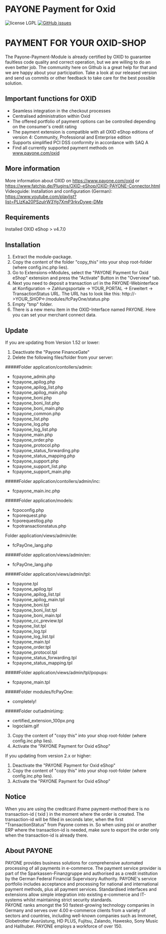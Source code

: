 # PAYONE Payment for Oxid
![license LGPL](https://img.shields.io/badge/license-LGPL-blue.svg)
[![GitHub issues](https://img.shields.io/github/issues/PAYONE-GmbH/oxid-5.svg)](https://github.com/PAYONE-GmbH/oxid-5/issues)

# PAYMENT FOR YOUR OXID-SHOP 
The Payone-Payment-Module is already certified by OXID to guarantee faultless code quality and correct operation, but we are willing to do an even better job. The community here on Github is a great help for that and we are happy about your participation. Take a look at our released version and send us commits or other feedback to take care for the best possible solution.

## Important functions for OXID
*	Seamless integration in the checkout processes
*	Centralised administration within Oxid
*	The offered portfolio of payment options can be controlled depending on the consumer's credit rating
*	The payment extension is compatible with all OXID eShop editions of version 4: Community, Professional and Enterprise edition
*	Supports simplified PCI DSS conformity in accordance with SAQ A
*	Find all currently supported payment methods on www.payone.com/oxid

## More information
More information about OXID on https://www.payone.com/oxid or https://www.fatchip.de/Plugins/OXID-eShop/OXID-PAYONE-Connector.html<br>
Videoguide: Installation and configuration (German): https://www.youtube.com/playlist?list=PLlzKa20PSzulrW3Yg7XmP3rkvDywe-DMe 

## Requirements
Installed OXID eShop > v4.7.0

## Installation
1.	Extract the module-package.
2.	Copy the content of the folder "copy_this" into your shop root-folder (where config.inc.php lies).
3.	Go to Extensions->Modules, select the "PAYONE Payment for Oxid eShop" extension and press the "Activate" Button in the "Overview" tab.
4.	Next you need to deposit a transaction url in the PAYONE-Webinterface at Konfiguration -> Zahlungsportale -> YOUR_PORTAL -> Erweitert -> TransactionStatus URL. The URL has to look like this: http://->YOUR_SHOP<-/modules/fcPayOne/status.php
5.	Empty "tmp" folder.
6. 	There is a new menu item in the OXID-Interface named PAYONE. Here you can set your merchant connect data.

## Update
If you are updating from Version 1.52 or lower:
1.	Deactivate the "Payone FinanceGate"
2.	Delete the following files/folder from your server:

#####Folder application/contollers/admin:
* fcpayone_admin.php
* fcpayone_apilog.php
* fcpayone_apilog_list.php
* fcpayone_apilog_main.php
* fcpayone_boni.php
* fcpayone_boni_list.php
* fcpayone_boni_main.php
* fcpayone_common.php
* fcpayone_list.php
* fcpayone_log.php
* fcpayone_log_list.php
* fcpayone_main.php
* fcpayone_order.php
* fcpayone_protocol.php
* fcpayone_status_forwarding.php
* fcpayone_status_mapping.php
* fcpayone_support.php
* fcpayone_support_list.php
* fcpayone_support_main.php

#####Folder application/contollers/admin/inc:
* fcpayone_main.inc.php

#####Folder application/models:
* fcpoconfig.php
* fcporequest.php
* fcporequestlog.php
* fcpotransactionstatus.php

Folder application/views/admin/de:
* fcPayOne_lang.php

#####Folder application/views/admin/en:
* fcPayOne_lang.php

#####Folder application/views/admin/tpl:
* fcpayone.tpl
* fcpayone_apilog.tpl
* fcpayone_apilog_list.tpl
* fcpayone_apilog_main.tpl
* fcpayone_boni.tpl
* fcpayone_boni_list.tpl
* fcpayone_boni_main.tpl
* fcpayone_cc_preview.tpl
* fcpayone_list.tpl
* fcpayone_log.tpl
* fcpayone_log_list.tpl
* fcpayone_main.tpl
* fcpayone_order.tpl
* fcpayone_protocol.tpl
* fcpayone_status_forwarding.tpl
* fcpayone_status_mapping.tpl

#####Folder application/views/admin/tpl/popups:
* fcpayone_main.tpl

#####Folder modules/fcPayOne:
* completely!

#####Folder out\admin\img:
* certified_extension_100px.png
* logoclaim.gif

3.	Copy the content of "copy this" into your shop root-folder (where config.inc.php lies).
4.	Activate the "PAYONE Payment for Oxid eShop"

If you updating from version 2.x or higher:
1.	Deactivate the "PAYONE Payment for Oxid eShop"
2.	Copy the content of "copy this" into your shop root-folder (where config.inc.php lies).
3.	Activate the "PAYONE Payment for Oxid eShop"

## Notice
When you are using the creditcard iframe payment-method there is no transaction-id ( txid ) in the moment where the order is created. The transaction-id will be filled in seconds later, when the first "TransactionStatus" from Payone comes in. So when using pixi or another ERP where the transaction-id is needed, make sure to export the order only when the transaction-id is already there.

## About PAYONE
PAYONE provides business solutions for comprehensive automated processing of all payments in e-commerce. The payment service provider is part of the Sparkassen-Finanzgruppe and authorised as a credit institution by the German Federal Financial Supervisory Authority. PAYONE's service portfolio includes acceptance and processing for national and international payment methods, plus all payment services. Standardised interfaces and extensions allow simple integration into existing e-commerce and IT-systems whilst maintaining strict security standards.<br>
PAYONE ranks amongst the 50 fastest-growing technology companies in Germany and serves over 4.00 e-commerce clients from a variety of sectors and countries, including well-known companies such as Immonet, Globetrotter Ausrüstung, HD PLUS, Fujitsu, Zalando, Hawesko, Sony Music and Hallhuber. PAYONE employs a workforce of over 150.
